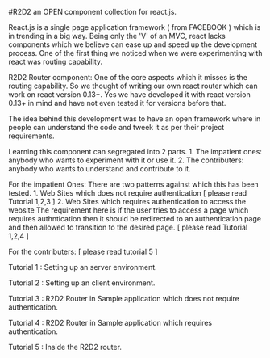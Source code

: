 #R2D2 an OPEN component collection for react.js.
 
React.js is a single page application framework ( from FACEBOOK ) which is in trending in a big way. Being only the 'V' of an MVC, react lacks components which we believe can ease up and speed up the development process.
One of the first thing we noticed when we were experimenting with react was routing capability.
 
R2D2 Router component:
One of the core aspects which it misses is the routing capability. So we thought of writing our own react router which can work on react version 0.13+.
Yes we have developed it with react version 0.13+ in mind and have not even tested it for versions before that.
 
The idea behind this development was to have an open framework where in people can understand the code and tweek it as per their project requirements.
 
Learning this component can segregated into 2 parts.
    1. The impatient ones: anybody who wants to experiment with it or use it.
    2. The contributers: anybody who wants to understand and contribute to it.
 
 
For the impatient Ones:
There are two patterns against which this has been tested.
    1. Web Sites which does not require authentication
       [ please read Tutorial 1,2,3 ]
    2. Web Sites which requires authentication to access the website
       The requirement here is if the user tries to access a page which requires authntication then it should be redirected to an authentication page and then
       allowed to transition to the desired page.
       [ please read Tutorial 1,2,4 ]
 
For the contributers:
    [ please read tutorial 5 ]
 
 
 
Tutorial 1 : Setting up an server environment.
 
Tutorial 2 : Setting up an client environment.
 
Tutorial 3 : R2D2 Router in Sample application which does not require authentication.
 
Tutorial 4 : R2D2 Router in Sample application which requires authentication.
 
Tutorial 5 : Inside the R2D2 router.